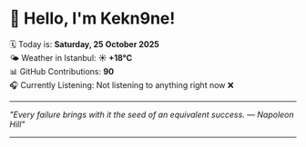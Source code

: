 # 👋 Hello, I'm Kekn9ne!

🗓️ Today is: **Saturday, 25 October 2025**  
🌤️ Weather in Istanbul: **☀️   +18°C**  
📊 GitHub Contributions: **90**  
🎧 Currently Listening: Not listening to anything right now ❌

---

_"Every failure brings with it the seed of an equivalent success. — *Napoleon Hill*"_

---
